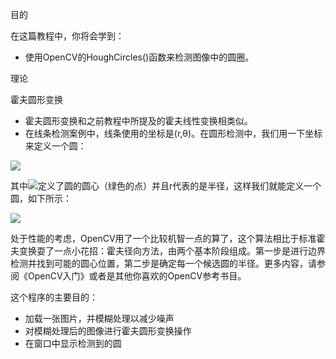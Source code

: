 目的

在这篇教程中，你将会学到：

* 使用OpenCV的HoughCircles()函数来检测图像中的圆圈。

理论

霍夫圆形变换

* 霍夫圆形变换和之前教程中所提及的霍夫线性变换相类似。
* 在线条检测案例中，线条使用的坐标是(r,θ)。在圆形检测中，我们用一下坐标来定义一个圆：

![](http://latex.codecogs.com/gif.latex?C:(x_{center},y_{center},r))

其中![](http://latex.codecogs.com/gif.latex?x_{center},y_{center})定义了圆的圆心（绿色的点）并且r代表的是半径，这样我们就能定义一个圆，如下所示：

![](https://docs.opencv.org/4.1.0/Hough_Circle_Tutorial_Theory_0.jpg)

处于性能的考虑，OpenCV用了一个比较机智一点的算了，这个算法相比于标准霍夫变换耍了一点小花招：霍夫径向方法，由两个基本阶段组成。第一步是进行边界检测并找到可能的圆心位置，第二步是确定每一个候选圆的半径。更多内容，请参阅《OpenCV入门》或者是其他你喜欢的OpenCV参考书目。

这个程序的主要目的：

* 加载一张图片，并模糊处理以减少噪声
* 对模糊处理后的图像进行霍夫圆形变换操作
* 在窗口中显示检测到的圆